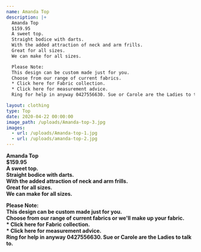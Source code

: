 ```yaml
---
name: Amanda Top
description: |+
  Amanda Top
  $159.95
  A sweet top.
  Straight bodice with darts.
  With the added attraction of neck and arm frills.
  Great for all sizes.
  We can make for all sizes.

  Please Note:
  This design can be custom made just for you.
  Choose from our range of current fabrics.
  * Click here for Fabric collection.
  * Click here for measurement advice.
  Ring for help in anyway 0427556630. Sue or Carole are the Ladies to talk to.

layout: clothing
type: Top
date: 2020-04-22 00:00:00
image_path: /uploads/Amanda-top-3.jpg
images:
  - url: /uploads/Amanda-top-1.jpg
  - url: /uploads/amanda-top-2.jpg
---
```


**Amanda Top<br>$159.95<br>A sweet top.<br>Straight bodice with darts.<br>With the added attraction of neck and arm frills.&nbsp;<br>Great for all sizes.&nbsp;<br>We can make for all sizes.**

**Please Note:<br>This design can be custom made just for you.<br>Choose from our range of current fabrics or we'll make up your fabric.<br>\* Click here for Fabric collection.<br>\* Click here for measurement advice.<br>Ring for help in anyway 0427556630. Sue or Carole are the Ladies to talk to.**

&nbsp;
